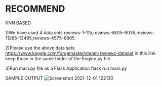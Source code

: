 # RECOMMEND
KNN BASED


1)We have used 4 data sets reviews-1-115,reviews-6805-9035,reviews-11265-13495,reviews-4575-6805.

2)Please use the above data sets  https://www.kaggle.com/forgemaster/steam-reviews-dataset in this link keep those in the same folder of the Engine.py file

3)Run main.py file as a Flask Application flask run main.py


SAMPLE OUTPUT
![Screenshot 2021-12-01 122130](https://user-images.githubusercontent.com/75172431/144186911-175cd7f7-8e86-4720-9191-6bdf242721c4.png)
